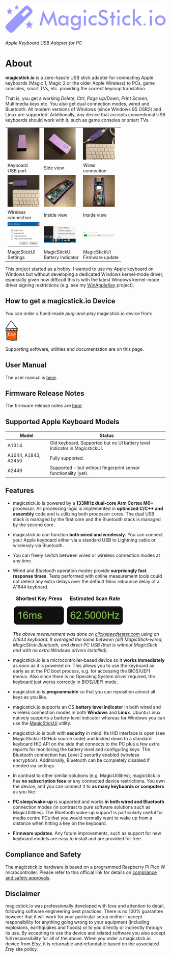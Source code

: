 [![magicstick-logo](docs/magicstick-logo.png)](https://github.com/samartzidis/magicstick.io)
###### Apple Keyboard USB Adapter for PC

# About

**magicstick.io** is a zero-hassle USB stick adapter for connecting Apple keyboards (Magic 1, Magic 2 or the older Apple Wireless) to PCs, game consoles, smart TVs, etc. providing the correct keymap translation.

That is, you get a working _Delete_, _Ctrl_, _Page Up/Down_, _Print Screen_, Multimedia keys etc. You also get dual connection modes, wired and Bluetooth. All modern versions of Windows (since Windows 95 OSR2) and Linux are supported. Additionally, any device that accepts conventional USB keyboards should work with it, such as game consoles or smart TVs.

|                                  |                          |                                   |
|----------------------------------|--------------------------|-----------------------------------|
| <a href="docs/front.png"><img src="docs/front_tn.png" alt="Keyboard Port"/> | <a href="docs/side.png"><img src="docs/side.png" width="100" alt="Side View"/> | <a href="docs/wired.png"><img src="docs/wired.png" width="100" alt="On Wired Connection"/> |
| Keyboard</br>USB port | Side view | Wired</br>connection |
| <a href="docs/wireless.png"><img src="docs/wireless.png" width="100" alt="On Wireless BT Connection"></a> | <a href="docs/open-1.png"><img src="docs/open-1.png" width="100" alt="Inside"/> | <a href="docs/open-2.png"><img src="docs/open-2.png" width="100" alt="Inside"/> |
| Wireless</br>connection | Inside view | Inside view |
| <a href="docs/20230927213111.png"><img src="docs/20230927213111.png" width="100" alt="MagicStickUI Settings"/> | <a href="docs/20230927210205.png"><img src="docs/20230927210205.png" width="100" alt="MagicStickUI Battery Indicator"/> | <a href="docs/20230927211852.png"><img src="docs/20230927211852.png" width="100" alt="MagicStickUI Firmware Update"/> |
| MagicStickUI</br>Settings | MagicStickUI</br>Battery Indicator | MagicStickUI</br>Firmware update |


This project started as a hobby. I wanted to use my Apple keyboard on Windows but without developing a dedicated Windows kernel-mode driver, especially given how difficult this is with the latest Windows kernel-mode driver signing restrictions (e.g. see my [WinAppleKey](https://github.com/samartzidis/WinAppleKey) project). 

## How to get a magicstick.io Device

You can order a hand-made _plug-and-play_ magicstick.io device from: 

[![magicstick-logo](docs/etsy.png)](https://www.etsy.com/shop/MagicStickIO)

Supporting software, utilities and documentation are on this page.

## User Manual

The user manual is [here](docs/README.md).

## Firmware Release Notes

The firmware release notes are [here](release-notes.md).

## Supported Apple Keyboard Models

| Model | Status |
| -------- | ------- |
| A1314 | Old keyboard. Supported but no UI battery level indicator in MagicstickUI. |
| A1644, A1843, A2450 | Fully supported. |
| A2449 | Supported - but without fingerprint sensor functionality (yet). |

## Features

- magicstick.io is powered by a **133MHz dual-core Arm Cortex M0+** processor. All processing logic is implemented in **optimized C/C++ and assembly** code and is utilizing both processor cores. The dual USB stack is managed by the first core and the Bluetooth stack is managed by the second core.
- magicstick.io can function **both wired and wirelessly**. You can connect your Apple keyboard either via a standard USB to Lightning cable or wirelessly via Bluetooth. 
- You can freely switch between wired or wireless connection modes at any time.
- Wired and Bluetooth operation modes provide **surprisingly fast response times**. Tests performed with online measurement tools could not detect any extra delays over the default 16ms rebounce delay of a A1644 keyboard.

  ![](docs/20231001222021.png)
  
  _The above measurement was done on [clickspeedtester.com](https://www.clickspeedtester.com) using an A1644 keyboard. It averaged the same between (all) MagicStick-wired, MagicStick-Bluetooth, and direct PC USB (that is without MagicStick and with no extra Windows drivers installed)_.
- magicstick.io is a microcontroller-based device so it **works immediately** as soon as it is powered on. This allows you to use the keyboard as early as at the PC boot process, e.g. for accessing the BIOS/UEFI menus. Also since there is no Operating System driver required, the keyboard just works correctly in BIOS/UEFI mode.
- magicstick.io is **programmable** so that you can reposition almost all keys as you like.
- magicstick.io supports an OS **battery level indicator** in both wired and wireless connection modes in both **Windows** and **Linux**. Ubuntu Linux natively supports a battery-level indicator whereas for Windows you can use the [MagicStickUI](docs#the-magicstickui-utility) utility.
- magicstick.io is built with **security** in mind. Its HID interface is open (see MagicStickUI GitHub source code) and locked down to a standard keyboard HID API on the side that connects to the PC plus a few extra reports for monitoring the battery level and configuring keys. The Bluetooth connection has Level 2 security enabled (wireless encryption). Additionally, Bluetooth can be completely disabled if needed via settings.
- In contrast to other similar solutions (e.g. MagicUtilities), magicstick.io has **no subscription fees** or any connected device restrictions. You own the device, and you can connect it to **as many keyboards or computers** as you like.
- **PC sleep/wake-up** is supported and works **in both wired and Bluetooth** connection modes (in contrast to pure software solutions such as MagicUtilities). The Bluetooth wake-up support is particularly useful for media centre PCs that you would normally want to wake up from a distance when hitting a key on the keyboard. 
- **Firmware updates**. Any future improvements, such as support for new keyboard models are easy to install and are provided for free.


## Compliance and Safety

The magicstick.io hardware is based on a programmed Raspberry Pi Pico W microcontroller. Please refer to this official link for details on [compliance and safety approvals](https://pip.raspberrypi.com/categories/688).

## Disclaimer

magicstick.io was professionally developed with love and attention to detail, following software engineering best practices. There is no 100% guarantee however that it will work for your particular setup neither I accept responsibility for anything going wrong to your equipment (including explosions, earthquakes and floods) or to you directly or indirectly through its use. By accepting to use the device and related software you also accept full responsibility for all of the above. When you order a magicstick.io device from _Etsy_, it is returnable and refundable based on the associated _Etsy_ site policy.


 







